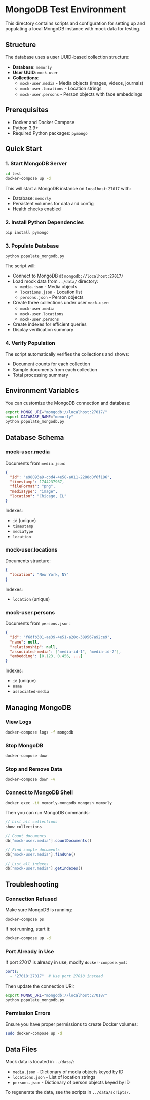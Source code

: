 # MongoDB Test Environment

This directory contains scripts and configuration for setting up and populating a local MongoDB instance with mock data for testing.

## Structure

The database uses a user UUID-based collection structure:
- **Database**: `memorly`
- **User UUID**: `mock-user`
- **Collections**:
  - `mock-user.media` - Media objects (images, videos, journals)
  - `mock-user.locations` - Location strings
  - `mock-user.persons` - Person objects with face embeddings

## Prerequisites

- Docker and Docker Compose
- Python 3.9+
- Required Python packages: `pymongo`

## Quick Start

### 1. Start MongoDB Server

```bash
cd test
docker-compose up -d
```

This will start a MongoDB instance on `localhost:27017` with:
- Database: `memorly`
- Persistent volumes for data and config
- Health checks enabled

### 2. Install Python Dependencies

```bash
pip install pymongo
```

### 3. Populate Database

```bash
python populate_mongodb.py
```

The script will:
- Connect to MongoDB at `mongodb://localhost:27017/`
- Load mock data from `../data/` directory:
  - `media.json` - Media objects
  - `locations.json` - Location list
  - `persons.json` - Person objects
- Create three collections under user `mock-user`:
  - `mock-user.media`
  - `mock-user.locations`
  - `mock-user.persons`
- Create indexes for efficient queries
- Display verification summary

### 4. Verify Population

The script automatically verifies the collections and shows:
- Document counts for each collection
- Sample documents from each collection
- Total processing summary

## Environment Variables

You can customize the MongoDB connection and database:

```bash
export MONGO_URI="mongodb://localhost:27017/"
export DATABASE_NAME="memorly"
python populate_mongodb.py
```

## Database Schema

### mock-user.media

Documents from `media.json`:
```json
{
  "id": "e98093a9-cbd4-4e58-a011-2288d8f6f186",
  "timestamp": 1744237967,
  "fileFormat": "png",
  "mediaType": "image",
  "location": "Chicago, IL"
}
```

Indexes:
- `id` (unique)
- `timestamp`
- `mediaType`
- `location`

### mock-user.locations

Documents structure:
```json
{
  "location": "New York, NY"
}
```

Indexes:
- `location` (unique)

### mock-user.persons

Documents from `persons.json`:
```json
{
  "id": "f6dfb301-ae39-4e51-a28c-389567a92ce9",
  "name": null,
  "relationship": null,
  "associated-media": ["media-id-1", "media-id-2"],
  "embedding": [0.123, 0.456, ...]
}
```

Indexes:
- `id` (unique)
- `name`
- `associated-media`

## Managing MongoDB

### View Logs

```bash
docker-compose logs -f mongodb
```

### Stop MongoDB

```bash
docker-compose down
```

### Stop and Remove Data

```bash
docker-compose down -v
```

### Connect to MongoDB Shell

```bash
docker exec -it memorly-mongodb mongosh memorly
```

Then you can run MongoDB commands:
```javascript
// List all collections
show collections

// Count documents
db["mock-user.media"].countDocuments()

// Find sample documents
db["mock-user.media"].findOne()

// List all indexes
db["mock-user.media"].getIndexes()
```

## Troubleshooting

### Connection Refused

Make sure MongoDB is running:
```bash
docker-compose ps
```

If not running, start it:
```bash
docker-compose up -d
```

### Port Already in Use

If port 27017 is already in use, modify `docker-compose.yml`:
```yaml
ports:
  - "27018:27017"  # Use port 27018 instead
```

Then update the connection URI:
```bash
export MONGO_URI="mongodb://localhost:27018/"
python populate_mongodb.py
```

### Permission Errors

Ensure you have proper permissions to create Docker volumes:
```bash
sudo docker-compose up -d
```

## Data Files

Mock data is located in `../data/`:
- `media.json` - Dictionary of media objects keyed by ID
- `locations.json` - List of location strings
- `persons.json` - Dictionary of person objects keyed by ID

To regenerate the data, see the scripts in `../data/scripts/`.
